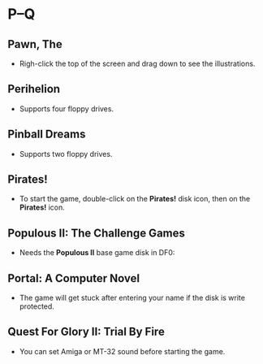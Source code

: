 # P–Q

## Pawn, The

- Righ-click the top of the screen and drag down to see the illustrations.


## Perihelion

- Supports four floppy drives.


## Pinball Dreams

- Supports two floppy drives.


## Pirates!

- To start the game, double-click on the **Pirates!** disk icon, then on the
  **Pirates!** icon.


## Populous II: The Challenge Games

- Needs the **Populous II** base game disk in DF0:


## Portal: A Computer Novel

- The game will get stuck after entering your name if the disk is write
  protected.


## Quest For Glory II: Trial By Fire

- You can set Amiga or MT-32 sound before starting the game.
